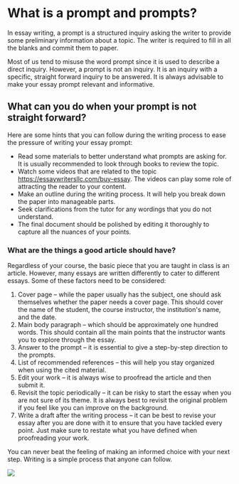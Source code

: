 <h1> What is a prompt and prompts?</h1>
<p>In essay writing, a prompt is a structured inquiry asking the writer to provide some preliminary information about a topic. The writer is required to fill in all the blanks and commit them to paper.</p>
<p>Most of us tend to misuse the word prompt since it is used to describe a direct inquiry. However, a prompt is not an inquiry. It is an inquiry with a specific, straight forward inquiry to be answered. It is always advisable to make your essay prompt relevant and informative.</p>
<h2> What can you do when your prompt is not straight forward?</h2>
<p>Here are some hints that you can follow during the writing process to ease the pressure of writing your essay prompt:</p>
<ul>
	<li>Read some materials to better understand what prompts are asking for. It is usually recommended to look through books to review the topic.</li>
	<li>Watch some videos that are related to the topic <a href="https://essaywritersllc.com/buy-essay">https://essaywritersllc.com/buy-essay</a>. The videos can play some role of attracting the reader to your content.</li>
	<li>Make an outline during the writing process. It will help you break down the paper into manageable parts.</li>
	<li>Seek clarifications from the tutor for any wordings that you do not understand.</li>
	<li>The final document should be polished by editing it thoroughly to capture all the nuances of your points.</li>
</ul>
<h3> What are the things a good article should have?</h3>
<p>Regardless of your course, the basic piece that you are taught in class is an article. However, many essays are written differently to cater to different essays. Some of these factors need to be considered:</p>
<ol>
	<li>Cover page – while the paper usually has the subject, one should ask themselves whether the paper needs a cover page. This should cover the name of the student, the course instructor, the institution's name, and the date.</li>
	<li>Main body paragraph – which should be approximately one hundred words. This should contain all the main points that the instructor wants you to explore through the essay.</li>
	<li>Answer to the prompt – it is essential to give a step-by-step direction to the prompts.</li>
	<li>List of recommended references – this will help you stay organized when using the cited material.</li>
	<li>Edit your work – it is always wise to proofread the article and then submit it.</li>
	<li>Revisit the topic periodically – it can be risky to start the essay when you are not sure of its theme. It is always best to revisit the original problem if you feel like you can improve on the background.</li>
	<li>Write a draft after the writing process – it can be best to revise your essay after you are done with it to ensure that you have tackled every point. Just make sure to restate what you have defined when proofreading your work.</li>
</ol>
<p>You can never beat the feeling of making an informed choice with your next step. Writing is a simple process that anyone can follow.</p>
<img class="featurable" style="max-height:300px;max-width:400px;" itemprop="image" src="https://gardenyakonaklari.com/wp-content/uploads/2019/06/essay-writing.jpg"/><br><br>
